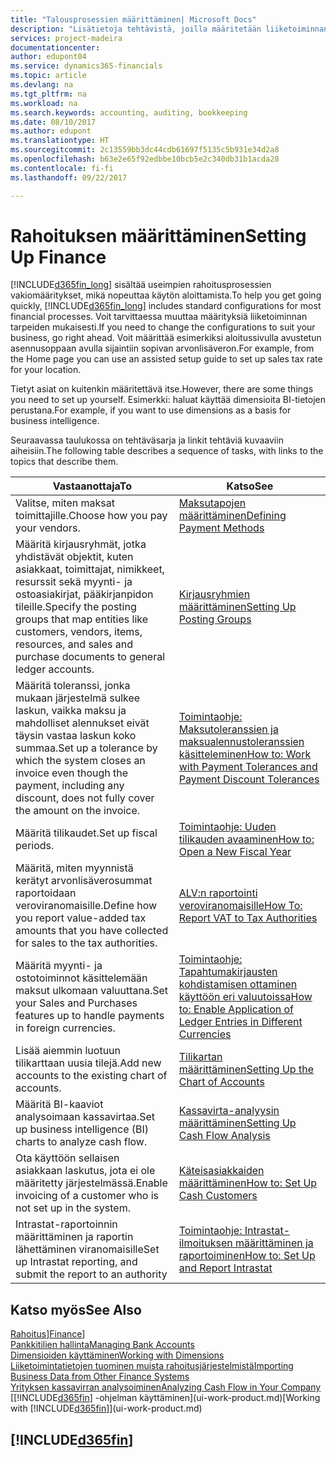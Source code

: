 ```yaml
---
title: "Talousprosessien määrittäminen| Microsoft Docs"
description: "Lisätietoja tehtävistä, joilla määritetään liiketoiminnan taloushallinto laskentatoimen, tilintarkastuksen tai kirjanpidon tarpeita varten."
services: project-madeira
documentationcenter: 
author: edupont04
ms.service: dynamics365-financials
ms.topic: article
ms.devlang: na
ms.tgt_pltfrm: na
ms.workload: na
ms.search.keywords: accounting, auditing, bookkeeping
ms.date: 08/10/2017
ms.author: edupont
ms.translationtype: HT
ms.sourcegitcommit: 2c13559bb3dc44cdb61697f5135c5b931e34d2a8
ms.openlocfilehash: b63e2e65f92edbbe10bcb5e2c340db31b1acda28
ms.contentlocale: fi-fi
ms.lasthandoff: 09/22/2017

---
```

# <a name="setting-up-finance"></a><span data-ttu-id="bfdc5-103">Rahoituksen määrittäminen</span><span class="sxs-lookup"><span data-stu-id="bfdc5-103">Setting Up Finance</span></span>
<span data-ttu-id="bfdc5-104">[!INCLUDE[d365fin_long](includes/d365fin_long_md.md)] sisältää useimpien rahoitusprosessien vakiomääritykset, mikä nopeuttaa käytön aloittamista.</span><span class="sxs-lookup"><span data-stu-id="bfdc5-104">To help you get going quickly, [!INCLUDE[d365fin_long](includes/d365fin_long_md.md)] includes standard configurations for most financial processes.</span></span> <span data-ttu-id="bfdc5-105">Voit tarvittaessa muuttaa määrityksiä liiketoiminnan tarpeiden mukaisesti.</span><span class="sxs-lookup"><span data-stu-id="bfdc5-105">If you need to change the configurations to suit your business, go right ahead.</span></span> <span data-ttu-id="bfdc5-106">Voit määrittää esimerkiksi aloitussivulla avustetun asennusoppaan avulla sijaintiin sopivan arvonlisäveron.</span><span class="sxs-lookup"><span data-stu-id="bfdc5-106">For example, from the Home page you can use an assisted setup guide to set up sales tax rate for your location.</span></span>  

<span data-ttu-id="bfdc5-107">Tietyt asiat on kuitenkin määritettävä itse.</span><span class="sxs-lookup"><span data-stu-id="bfdc5-107">However, there are some things you need to set up yourself.</span></span> <span data-ttu-id="bfdc5-108">Esimerkki: haluat käyttää dimensioita BI-tietojen perustana.</span><span class="sxs-lookup"><span data-stu-id="bfdc5-108">For example, if you want to use dimensions as a basis for business intelligence.</span></span>  

<span data-ttu-id="bfdc5-109">Seuraavassa taulukossa on tehtäväsarja ja linkit tehtäviä kuvaaviin aiheisiin.</span><span class="sxs-lookup"><span data-stu-id="bfdc5-109">The following table describes a sequence of tasks, with links to the topics that describe them.</span></span>

| <span data-ttu-id="bfdc5-110">Vastaanottaja</span><span class="sxs-lookup"><span data-stu-id="bfdc5-110">To</span></span> | <span data-ttu-id="bfdc5-111">Katso</span><span class="sxs-lookup"><span data-stu-id="bfdc5-111">See</span></span> |
| --- | --- |
| <span data-ttu-id="bfdc5-112">Valitse, miten maksat toimittajille.</span><span class="sxs-lookup"><span data-stu-id="bfdc5-112">Choose how you pay your vendors.</span></span> |[<span data-ttu-id="bfdc5-113">Maksutapojen määrittäminen</span><span class="sxs-lookup"><span data-stu-id="bfdc5-113">Defining Payment Methods</span></span>](finance-payment-methods.md) |
| <span data-ttu-id="bfdc5-114">Määritä kirjausryhmät, jotka yhdistävät objektit, kuten asiakkaat, toimittajat, nimikkeet, resurssit sekä myynti- ja ostoasiakirjat, pääkirjanpidon tileille.</span><span class="sxs-lookup"><span data-stu-id="bfdc5-114">Specify the posting groups that map entities like customers, vendors, items, resources, and sales and purchase documents to general ledger accounts.</span></span> |[<span data-ttu-id="bfdc5-115">Kirjausryhmien määrittäminen</span><span class="sxs-lookup"><span data-stu-id="bfdc5-115">Setting Up Posting Groups</span></span>](finance-posting-groups.md)|
|<span data-ttu-id="bfdc5-116">Määritä toleranssi, jonka mukaan järjestelmä sulkee laskun, vaikka maksu ja mahdolliset alennukset eivät täysin vastaa laskun koko summaa.</span><span class="sxs-lookup"><span data-stu-id="bfdc5-116">Set up a tolerance by which the system closes an invoice even though the payment, including any discount, does not fully cover the amount on the invoice.</span></span>|[<span data-ttu-id="bfdc5-117">Toimintaohje: Maksutoleranssien ja maksualennustoleranssien käsitteleminen</span><span class="sxs-lookup"><span data-stu-id="bfdc5-117">How to: Work with Payment Tolerances and Payment Discount Tolerances</span></span>](finance-payment-tolerance-and-payment-discount-tolerance.md)|
| <span data-ttu-id="bfdc5-118">Määritä tilikaudet.</span><span class="sxs-lookup"><span data-stu-id="bfdc5-118">Set up fiscal periods.</span></span> |[<span data-ttu-id="bfdc5-119">Toimintaohje: Uuden tilikauden avaaminen</span><span class="sxs-lookup"><span data-stu-id="bfdc5-119">How to: Open a New Fiscal Year</span></span>](finance-how-open-new-fiscal-year.md) |
| <span data-ttu-id="bfdc5-120">Määritä, miten myynnistä kerätyt arvonlisäverosummat raportoidaan veroviranomaisille.</span><span class="sxs-lookup"><span data-stu-id="bfdc5-120">Define how you report value-added tax amounts that you have collected for sales to the tax authorities.</span></span> |[<span data-ttu-id="bfdc5-121">ALV:n raportointi veroviranomaisille</span><span class="sxs-lookup"><span data-stu-id="bfdc5-121">How To: Report VAT to Tax Authorities</span></span>](finance-how-report-vat.md)|
| <span data-ttu-id="bfdc5-122">Määritä myynti- ja ostotoiminnot käsittelemään maksut ulkomaan valuuttana.</span><span class="sxs-lookup"><span data-stu-id="bfdc5-122">Set your Sales and Purchases features up to handle payments in foreign currencies.</span></span>|[<span data-ttu-id="bfdc5-123">Toimintaohje: Tapahtumakirjausten kohdistamisen ottaminen käyttöön eri valuutoissa</span><span class="sxs-lookup"><span data-stu-id="bfdc5-123">How to: Enable Application of Ledger Entries in Different Currencies</span></span>](finance-how-enable-application-ledger-entries-different-currencies.md)
| <span data-ttu-id="bfdc5-124">Lisää aiemmin luotuun tilikarttaan uusia tilejä.</span><span class="sxs-lookup"><span data-stu-id="bfdc5-124">Add new accounts to the existing chart of accounts.</span></span> |[<span data-ttu-id="bfdc5-125">Tilikartan määrittäminen</span><span class="sxs-lookup"><span data-stu-id="bfdc5-125">Setting Up the Chart of Accounts</span></span>](finance-setup-chart-accounts.md) |
| <span data-ttu-id="bfdc5-126">Määritä BI-kaaviot analysoimaan kassavirtaa.</span><span class="sxs-lookup"><span data-stu-id="bfdc5-126">Set up business intelligence (BI) charts to analyze cash flow.</span></span> |[<span data-ttu-id="bfdc5-127">Kassavirta-analyysin määrittäminen</span><span class="sxs-lookup"><span data-stu-id="bfdc5-127">Setting Up Cash Flow Analysis</span></span>](finance-setup-cash-flow-analyses.md) |
|<span data-ttu-id="bfdc5-128">Ota käyttöön sellaisen asiakkaan laskutus, jota ei ole määritetty järjestelmässä.</span><span class="sxs-lookup"><span data-stu-id="bfdc5-128">Enable invoicing of a customer who is not set up in the system.</span></span>|[<span data-ttu-id="bfdc5-129">Käteisasiakkaiden määrittäminen</span><span class="sxs-lookup"><span data-stu-id="bfdc5-129">How to: Set Up Cash Customers</span></span>](finance-how-to-set-up-cash-customers.md)|
| <span data-ttu-id="bfdc5-130">Intrastat-raportoinnin määrittäminen ja raportin lähettäminen viranomaisille</span><span class="sxs-lookup"><span data-stu-id="bfdc5-130">Set up Intrastat reporting, and submit the report to an authority</span></span> | [<span data-ttu-id="bfdc5-131">Toimintaohje: Intrastat-ilmoituksen määrittäminen ja raportoiminen</span><span class="sxs-lookup"><span data-stu-id="bfdc5-131">How to: Set Up and Report Intrastat</span></span>](finance-how-setup-report-intrastat.md)|

## <a name="see-also"></a><span data-ttu-id="bfdc5-132">Katso myös</span><span class="sxs-lookup"><span data-stu-id="bfdc5-132">See Also</span></span>
<span data-ttu-id="bfdc5-133">[Rahoitus](finance.md)]</span><span class="sxs-lookup"><span data-stu-id="bfdc5-133">[Finance](finance.md)]</span></span>  
[<span data-ttu-id="bfdc5-134">Pankkitilien hallinta</span><span class="sxs-lookup"><span data-stu-id="bfdc5-134">Managing Bank Accounts</span></span>](bank-manage-bank-accounts.md)  
[<span data-ttu-id="bfdc5-135">Dimensioiden käyttäminen</span><span class="sxs-lookup"><span data-stu-id="bfdc5-135">Working with Dimensions</span></span>](finance-dimensions.md)  
[<span data-ttu-id="bfdc5-136">Liiketoimintatietojen tuominen muista rahoitusjärjestelmistä</span><span class="sxs-lookup"><span data-stu-id="bfdc5-136">Importing Business Data from Other Finance Systems</span></span>](upload-data.md)  
[<span data-ttu-id="bfdc5-137">Yrityksen kassavirran analysoiminen</span><span class="sxs-lookup"><span data-stu-id="bfdc5-137">Analyzing Cash Flow in Your Company</span></span>](finance-analyze-cash-flow.md)  
<span data-ttu-id="bfdc5-138">[[!INCLUDE[d365fin](includes/d365fin_md.md)] -ohjelman käyttäminen](ui-work-product.md)</span><span class="sxs-lookup"><span data-stu-id="bfdc5-138">[Working with [!INCLUDE[d365fin](includes/d365fin_md.md)]](ui-work-product.md)</span></span>  

## [!INCLUDE[d365fin](includes/free_trial_md.md)]

